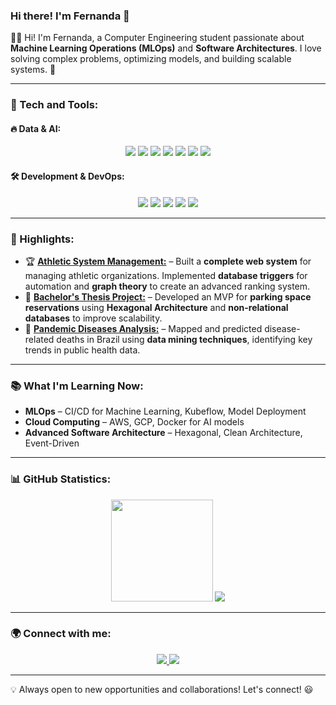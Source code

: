 ### Hi there! I'm Fernanda 👋

👩‍💻 Hi! I'm Fernanda, a Computer Engineering student passionate about **Machine Learning Operations (MLOps)** and **Software Architectures**. I love solving complex problems, optimizing models, and building scalable systems. 🚀  

---

### 🚀 Tech and Tools:

#### 🔥 Data & AI:
<p align="center">
  <img src="https://img.shields.io/badge/-Python-3776AB?style=flat-square&logo=python&logoColor=white" />
  <img src="https://img.shields.io/badge/-TensorFlow-FF6F00?style=flat-square&logo=tensorflow&logoColor=white" />
  <img src="https://img.shields.io/badge/-Pandas-150458?style=flat-square&logo=pandas&logoColor=white" />
  <img src="https://img.shields.io/badge/-Matplotlib-11557C?style=flat-square&logo=python&logoColor=white" />
  <img src="https://img.shields.io/badge/-YOLO-00FFFF?style=flat-square&logo=yolo&logoColor=black" />
  <img src="https://img.shields.io/badge/-SQL-4479A1?style=flat-square&logo=postgresql&logoColor=white" />
  <img src="https://img.shields.io/badge/-Jupyter-F37626?style=flat-square&logo=jupyter&logoColor=white" />
</p>

#### 🛠️ Development & DevOps:
<p align="center">
  <img src="https://img.shields.io/badge/-C%23-239120?style=flat-square&logo=csharp&logoColor=white" />
  <img src="https://img.shields.io/badge/-Git-F05032?style=flat-square&logo=git&logoColor=white" />
  <img src="https://img.shields.io/badge/-GitHub-181717?style=flat-square&logo=github&logoColor=white" />
  <img src="https://img.shields.io/badge/-GitLab-FC6D26?style=flat-square&logo=gitlab&logoColor=white" />
  <img src="https://img.shields.io/badge/-VS%20Code-007ACC?style=flat-square&logo=visualstudiocode&logoColor=white" />
</p>

---

### 📌 Highlights:

- 🏆 [**Athletic System Management:**](https://github.com/Pecas-Projects/back-atletica) – Built a **complete web system** for managing athletic organizations. Implemented **database triggers** for automation and **graph theory** to create an advanced ranking system.
- 🚗 [**Bachelor's Thesis Project:**](https://github.com/DreamTeamJOJO/theoprax_backend) – Developed an MVP for **parking space reservations** using **Hexagonal Architecture** and **non-relational databases** to improve scalability.
- 🌳 [**Pandemic Diseases Analysis:**](https://github.com/fernandanlisboa/DataMiningPI) – Mapped and predicted disease-related deaths in Brazil using **data mining techniques**, identifying key trends in public health data.

---

### 📚 What I'm Learning Now:
- **MLOps** – CI/CD for Machine Learning, Kubeflow, Model Deployment
- **Cloud Computing** – AWS, GCP, Docker for AI models
- **Advanced Software Architecture** – Hexagonal, Clean Architecture, Event-Driven

---

### 📊 GitHub Statistics:

<p align="center">
  <img src="https://github-readme-stats.vercel.app/api?username=fernandanlisboa&show_icons=true&theme=radical" height="163px" />
  <span style="margin: 50 px;"></span>
  <img src="https://github-readme-stats.vercel.app/api/top-langs/?username=fernandanlisboa&layout=compact&langs_count=6&theme=radical"  />
</p>


---

### 🌍 Connect with me:

<p align="center">
  <a href="https://www.linkedin.com/in/fernandanlisboa/">
    <img src="https://img.shields.io/badge/-LinkedIn-blue?style=flat-square&logo=Linkedin&logoColor=white" />
  </a>
  <a href="URL_DO_PORTFOLIO">
    <img src="https://img.shields.io/badge/-Portf%C3%B3lio-black?style=flat-square&logo=react&logoColor=white" />
  </a>
</p>

---

💡 Always open to new opportunities and collaborations! Let's connect! 😃
